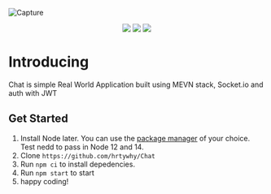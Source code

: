 ![Capture](https://user-images.githubusercontent.com/44236850/109678114-e5819c00-7bac-11eb-8838-755bd4557efd.PNG)


<p align="center">
    <img src="https://img.shields.io/badge/build-passing-green">
    <img src="https://img.shields.io/badge/update%20date-february%202021-red">
    <img src="https://img.shields.io/badge/node--lts%40latest-%3E%3D%2014.16.0-brightgreen">
</p>

# Introducing
Chat is simple Real World Application built using MEVN stack, Socket.io and auth with JWT

## Get Started
1. Install Node later. You can use the [package manager](https://nodejs.org/en/download/package-manager/) of your choice. Test nedd to pass in Node 12 and 14.
2. Clone ```https://github.com/hrtywhy/Chat```
3. Run ```npm ci``` to install depedencies.
4. Run ```npm start``` to start
5. happy coding!